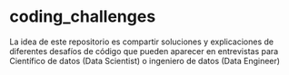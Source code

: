 # coding_challenges
La idea de este repositorio es compartir soluciones y explicaciones de diferentes desafíos de código que pueden aparecer en entrevistas para Científico de datos (Data Scientist) o ingeniero de datos (Data Engineer)
